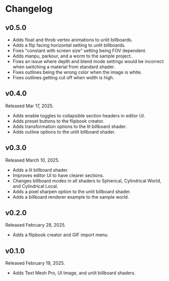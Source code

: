 # Changelog

## v0.5.0

- Adds float and throb vertex animations to unlit billboards.
- Adds a flip facing horizontal setting to unlit billboards.
- Fixes "constant with screen size" setting being FOV dependent.
- Adds manpu, parkour, and a worm to the sample project.
- Fixes an issue where depth and blend mode settings would be incorrect when switching a material from standard shader.
- Fixes outlines being the wrong color when the image is white.
- Fixes outlines getting cut off when width is high.

## v0.4.0

Released Mar 17, 2025.

- Adds enable toggles to collapsible section headers in editor UI.
- Adds preset buttons to the flipbook creator.
- Adds transformation options to the lit billboard shader.
- Adds outline options to the unlit billboard shader.

## v0.3.0

Released March 10, 2025.

- Adds a lit billboard shader.
- Improves editor UI to have clearer sections.
- Changes billboard modes in all shaders to Spherical, Cylindrical World, and Cylindrical Local.
- Adds a pixel sharpen option to the unlit billboard shader.
- Adds a billboard renderer example to the sample world.

## v0.2.0

Released February 28, 2025.

- Adds a flipbook creator and GIF import menu.

## v0.1.0

Released February 19, 2025.

- Adds Text Mesh Pro, UI Image, and unlit billboard shaders.
